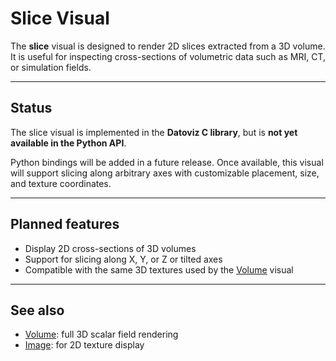 # Slice Visual

The **slice** visual is designed to render 2D slices extracted from a 3D volume. It is useful for inspecting cross-sections of volumetric data such as MRI, CT, or simulation fields.

---

## Status

The slice visual is implemented in the **Datoviz C library**, but is **not yet available in the Python API**.

Python bindings will be added in a future release. Once available, this visual will support slicing along arbitrary axes with customizable placement, size, and texture coordinates.

---

## Planned features

- Display 2D cross-sections of 3D volumes
- Support for slicing along X, Y, or Z or tilted axes
- Compatible with the same 3D textures used by the [Volume](volume.md) visual

---

## See also

- [Volume](volume.md): full 3D scalar field rendering
- [Image](image.md): for 2D texture display
